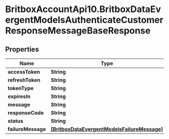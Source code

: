 # BritboxAccountApi10.BritboxDataEvergentModelsAuthenticateCustomerResponseMessageBaseResponse

## Properties
Name | Type | Description | Notes
------------ | ------------- | ------------- | -------------
**accessToken** | **String** |  | [optional] 
**refreshToken** | **String** |  | [optional] 
**tokenType** | **String** |  | [optional] 
**expiresIn** | **String** |  | [optional] 
**message** | **String** |  | [optional] 
**responseCode** | **String** |  | [optional] 
**status** | **String** |  | [optional] 
**failureMessage** | [**[BritboxDataEvergentModelsFailureMessage]**](BritboxDataEvergentModelsFailureMessage.md) |  | [optional] 


